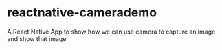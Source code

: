 # reactnative-camerademo
A React Native App to show how we can use camera to capture an image and show that image
